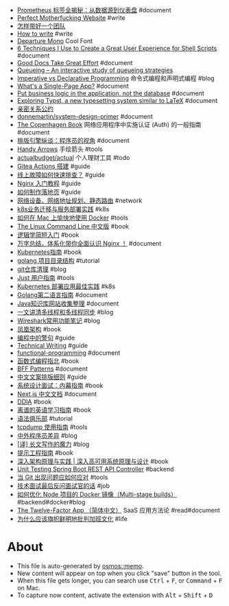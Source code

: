 - [Prometheus 标签全揭秘：从数据源到仪表盘](https://mp.weixin.qq.com/s/M6o74ME181iBZZkM42hmXw) #document
- [Perfect Motherfucking Website](https://perfectmotherfuckingwebsite.com/) #write
- [怎样带好一个团队](https://iceprosurface.com/%E7%9F%A5%E8%AF%86%E5%BA%93/%E6%80%9D%E8%80%83/%E6%80%8E%E6%A0%B7%E5%B8%A6%E5%A5%BD%E4%B8%80%E4%B8%AA%E5%9B%A2%E9%98%9F)
- [How to write](https://blog.gentlelucky.com/zh/2024/09/24/how-to-write/) #write
- [Departure Mono](https://departuremono.com/) Cool Font
- [6 Techniques I Use to Create a Great User Experience for Shell Scripts](https://nochlin.com/blog/6-techniques-i-use-to-create-a-great-user-experience-for-shell-scripts) #document
- [Good Docs Take Great Effort](https://er4hn.info/blog/2023.07.22-good_docs_great_effort/) #document
- [Queueing – An interactive study of queueing strategies](https://encore.dev/blog/queueing)
- [Imperative vs Declarative Programming](https://ui.dev/c/react/imperative-vs-declarative) 命令式编程和声明式编程 #blog
- [What's a Single-Page App?](https://jakelazaroff.com/words/whats-a-single-page-app/) #document
- [Put business logic in the application, not the database](https://www.infoworld.com/article/2269523/put-business-logic-in-the-application-not-the-database.html) #document
- [Exploring Typst, a new typesetting system similar to LaTeX](https://blog.jreyesr.com/posts/typst/) #document
- [亲密关系公约](https://mp.weixin.qq.com/s?__biz=MjM5MTg3MDA5NA==&mid=2650832540&idx=1&sn=a0d13ff19feea8db865cb1d81812c082&chksm=bd5a237d8a2daa6b1a6a65c39045f2e00ea8022968968e251a29ef213fb23513a1e8fb458e3d#rd)
- [donnemartin/system-design-primer](https://github.com/donnemartin/system-design-primer) #document
- [The Copenhagen Book](https://thecopenhagenbook.com/) 网络应用程序中实施认证 (Auth) 的一般指南 #document
- [排版引擎纵谈：程序员的视角](https://blog.ppresume.com/posts/zh-cn/on-typesetting-engines) #document
- [Handy Arrows](https://handyarrows.com/) 手绘箭头 #tools
- [actualbudget/actual](https://github.com/actualbudget/actual) 个人理财工具 #todo
- [Gitea Actions 搭建](https://seepine.com/git/gitea/actions/) #guide
- [线上故障如何快速排查？](https://developer.aliyun.com/article/778128) #guide
- [Nginx 入门教程](https://xuexb.github.io/learn-nginx/guide/) #guide
- [如何制作落地页](https://www.bmms.me/blog/landing-page) #guide
- [网络设备、网络地址规划、静态路由](https://cloud.tencent.com/developer/article/1819831) #network
- [k8s业务迁移与服务部署实践](https://www.cuiliangblog.cn/detail/article/52) #k8s
- [如何在 Mac 上愉快地使用 Docker](https://mritd.com/2022/06/08/happy-using-docker-on-macos/#%E4%BA%94%E3%80%81Lima-%E6%96%B9%E6%A1%88) #tools
- [The Linux Command Line 中文版](https://www.kancloud.cn/thinkphp/linux-command-line/39431) #book
- [逻辑学简短入门](https://wxflogic.gitbook.io/logic/) #book
- [万字总结，体系化带你全面认识 Nginx ！](https://juejin.cn/post/6942607113118023710) #document
- [Kubernetes指南](https://kubernetes.feisky.xyz) #book
- [golang 项目目录结构](https://makeoptim.com/golang/standards/project-layout/) #tutorial
- [git仓库清理](https://juejin.cn/post/7024922528514572302) #blog
- [Just 用户指南](https://just.systems/man/zh/) #tools
- [Kubernetes 部署应用最佳实践](https://www.haxi.cc/archives/kubernetes-deploy-a-service-best-practice.html) #k8s
- [Golang第二语言指南](https://nanmu.me/zh-cn/posts/2021/way-to-go/) #document
- [Java知识库网站收集整理](https://www.wxy97.com/archives/0248581d-12c6-4468-a04f-c8824faa7118) #document
- [一文讲清多线程和多线程同步](https://tech.meituan.com/2024/07/19/multi-threading-and-multi-thread-synchronization.html) #blog
- [Wireshark常用功能笔记](https://www.ilikejobs.com/posts/wireshark/) #blog
- [凤凰架构](https://icyfenix.cn/summary/) #book
- [编程中的警句](https://www.cs.yale.edu/homes/perlis-alan/quotes.html) #guide
- [Technical Writing](https://developers.google.com/tech-writing) #guide
- [functional-programming](https://github.com/hemanth/functional-programming-jargon) #document
- [函数式编程指北](https://llh911001.gitbooks.io/mostly-adequate-guide-chinese/content/) #book
- [BFF Patterns](https://bff-patterns.com/) #document
- [中文文案排版细则](https://dawner.top/posts/chinese-copywriting-rules/) #guide
- [系统设计面试：内幕指南](https://learning-guide.gitbook.io/system-design-interview/) #book
- [Next.js 中文文档](https://nextjscn.org/docs/getting-started/installation) #document
- [DDIA](https://vonng.gitbooks.io/ddia-cn/content/) #book
- [离谱的英语学习指南](https://babyyoung.gitbook.io/english-level-up-tips/) #book
- [语法俱乐部](https://llwslc.github.io/grammar-club/content/Preface.html) #tutorial
- [tcpdump 使用指南](https://www.cnblogs.com/wongbingming/p/13212306.html) #tools
- [中外程序员差异](https://catcoding.me/p/diff/) #blog
- [[译] 长文写作的魔力](https://arthurchiao.github.io/blog/writing-is-magic-zh/) #blog
- [提示工程指南](https://www.promptingguide.ai/zh) #book
- [深入架构原理与实践 | 深入高可用系统原理与设计](https://www.thebyte.com.cn/) #book
- [Unit Testing Spring Boot REST API Controller](https://www.javaguides.net/2024/09/unit-testing-spring-boot-rest-api.html) #backend
- [当 Git 出现问题应如何应对](https://github.com/k88hudson/git-flight-rules/blob/master/README_zh-CN.md) #tools
- [技术面试最后反问面试官的话](https://github.com/perklet/reverse-interview-zh) #job
- [如何优化 Node 项目的 Docker 镜像（Multi-stage builds）](https://juejin.cn/post/6991689670027542564) #backend#docker#blog
- [The Twelve-Factor App （简体中文）](https://12factor.net/zh_cn/) SaaS 应用方法论 #read#document
- [为什么应该旗帜鲜明地批判加班文化](https://farer.org/2019/02/03/peopleware/) #life

# About

- This file is auto-generated by [osmos::memo](https://github.com/osmoscraft/osmosmemo).
- New content will appear on top when you click "save" button in the tool.
- When this file gets longer, you can search use <kbd>Ctrl</kbd> + <kbd>F</kbd>, or <kbd>Command</kbd> + <kbd>F</kbd> on Mac.
- To capture now content, activate the extension with <kbd>Alt</kbd> + <kbd>Shift</kbd> + <kbd>D</kbd>
